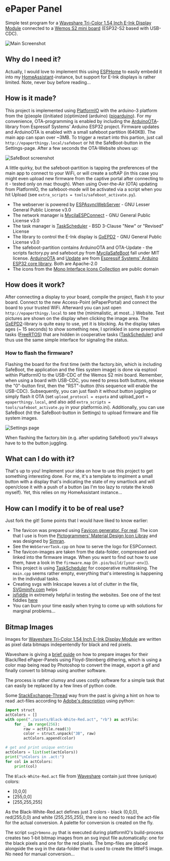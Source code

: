 # ePaper Panel

Simple test program for a [Waveshare Tri-Color 1.54 Inch E-Ink Display Module](https://www.waveshare.com/1.54inch-e-paper-module-b.htm) connected to a [Wemos S2 mini board](https://www.wemos.cc/en/latest/s2/s2_mini.html) (ESP32-S2 based with USB-CDC).

![Main Screenshot](doc/assets/Thingy_screenshot.png)

## Why do I need it?

Actually, I would love to implement this using [ESPHome](https://esphome.io/) to easily embedd it into my [HomeAssistant](https://www.home-assistant.io/)-instance, but support for E-Ink displays is rather limited. Note, never buy before reading...

## How is it made?

This project is implemented using [PlatformIO](https://platformio.org/) with the arduino-3 platform from the (p)eople (i)nitiated (o)ptimized (arduino) ([pioarduino](https://github.com/pioarduino/platform-espressif32/)). For my convenience, OTA-programming is enabled by including the [ArduinoOTA](https://github.com/espressif/arduino-esp32)-library from Espressif Systems' Arduino ESP32 project.
Firmware updates and ArduinoOTA is enabled with a small safeboot partition (640KB). The main app can span over ~3MB. To trigger a restart into this partion, just call `http://epaperthingy.local/safeboot` or hit the SafeBoot-button in the Settings-page. After a few seconds the OTA-Website shows up:

![SafeBoot screenshot](doc/assets/SafeBoot_thingy.png)

A little quirky, but the safeboot-partition is tapping the preferences of the main app to connect to your WiFi, or will create a softAP (in this case you might even upload new firmware from the captive portal after connecting to it - tested only on mac though).
When using Over-the-Air (OTA) updating from PlatformIO, the safeboot-mode will be activated via a script when you hit Upload (see `extra_scripts = tools/safeboot_activate.py`).  

* The webserver is powered by [ESPAsyncWebServer](https://github.com/mathieucarbou/ESPAsyncWebServer) - GNU Lesser General Public License v3.0
* The network manager is [MycilaESPConnect](https://github.com/mathieucarbou/MycilaESPConnect) - GNU General Public License v3.0
* The task manager is [TaskScheduler](https://github.com/arkhipenko/TaskScheduler) - BSD 3-Clause "New" or "Revised" License
* The library to control the E-Ink display is [GxEPD2](https://github.com/ZinggJM/GxEPD2) - GNU General Public License v3.0
* The safeboot-partition contains ArduinoOTA and OTA-Update - the scripts factory.py and safeboot.py from [MycilaSafeBoot](https://github.com/mathieucarbou/MycilaSafeBoot) fall under MIT license. [ArduinoOTA](https://github.com/espressif/arduino-esp32/tree/master/libraries/ArduinoOTA) and [Update](https://github.com/espressif/arduino-esp32/tree/master/libraries/Update) are from [Espressif Systems' Arduino ESP32 core library](https://github.com/espressif/arduino-esp32/tree/master/libraries). Both are Apache-2.0
* The icons from the [Mono Interface Icons Collection](https://www.svgrepo.com/collection/mono-interface-icons/) are public domain

## How does it work?

After connecting a display to your board, compile the project, flash it to your board. Connect to the new Access-Point (ePaperPortal) and connect the board to your trusted WiFi. Afterward you can just open `http://epaperthingy.local` to see the (minimalistic, at most...) Website.
Test pictures are shown on the display when clicking the image area.
The [GxEPD2](https://github.com/ZinggJM/GxEPD2)-library is quite easy to use, yet it is blocking. As the display takes ages (~ 15 seconds) to show something new, I sprinkled in some preemptive tasks ([FreeRTOS](https://www.freertos.org/)) that are hidden in cooperative tasks ([TaskScheduler](https://github.com/arkhipenko/TaskScheduler)) and thus use the same simple interface for signaling the status.

### How to flash the firmware?

Flashing the board for the first time (with the factory.bin, which is including SafeBoot, the application and the files system image) is done via esptool within PlatformIO to the USB-CDC of the Wemos S2 mini board. Remember, when using a board with USB-CDC, you need to press both buttons, release the "0"-button first, then the "RST"-button (this sequence will enable the USB-CDC). Subsequently, you can just flash it without button juggling or simply flash it OTA (set `upload_protocol = espota` and upload_port = `epaperthingy.local`, and also add `extra_scripts = tools/safeboot_activate.py` in your platformio.ini). Additionally, you can use SafeBoot (hit the SafeBoot-button in Settings) to upload firmware and file system images.

![Settings page](doc/assets/Thingy_settings.png)

When flashing the factory.bin (e.g. after updating SafeBoot) you'll always have to to the button juggling.

## What can I do with it?

That's up to you! Implement your idea on how to use this project to get something interesting done. For me, it's a template to implment a small button with a display that's indicating the state of my smartlock and will open/close it with a push of a button (as I'm too lazy to rotate the knob myself). Yet, this relies on my HomeAssistant instance...

## How can I modify it to be of real use?

Just fork the git!
Some points that I would have liked to know earlier:

* The favicon was prepared using [Favicon generator. For real](https://realfavicongenerator.net/). The icon that I use is from the [Pictogrammers' Material Design Icon Libray](https://pictogrammers.com/library/mdi/) and was designed by [Simran](https://pictogrammers.com/contributor/Simran-B/).
* See the `WebServerTask.cpp` on how to serve the logo for ESPConnect.
* The favicon-images are taken from the data-folder, compressed and linked into the firmware image. When you want to find out how to use them, have a look in the `firmware.map` (in `.pio/build/[your-env]`).
* This project is using [TaskScheduler](https://github.com/arkhipenko/TaskScheduler) for cooperative multitasking. The `main.cpp` seems rather empty, everything that's interesting is happening in the individual tasks.
* Creating svgs with Inkscape leaves a lot of clutter in the file, [SVGminify.com](https://www.svgminify.com/) helps
* [jsfiddle](https://jsfiddle.net/) in extremely helpful in testing the websites. See one of the test fiddles [here](https://jsfiddle.net/9wr62y3u/28/)
* You can burn your time easily when trying to come up with solutions for marginal problems...

## Bitmap Images

Images for [Waveshare Tri-Color 1.54 Inch E-Ink Display Module](https://www.waveshare.com/1.54inch-e-paper-module-b.htm) are written as pixel data bitmaps indepentendly for black and red pixels.

Waveshare is giving a [brief guide](https://www.waveshare.com/wiki/E-Paper_Floyd-Steinberg) on how to prepare images for their Black/Red ePaper-Panels using Floyd-Steinberg dithering, which is using a color map being read by Photoshop to convert the image, export a gif and finally convert to bitmap using another software.

The process is rather clumsy and uses costly software for a simple task that can easily be replaced by a few lines of python code.

Some [StackExchange-Thread](https://graphicdesign.stackexchange.com/questions/90809/export-adobe-photoshop-color-table-act-file-as-csv-file) way from the past is giving a hint on how to read .act-files according to [Adobe's description](https://www.adobe.com/devnet-apps/photoshop/fileformatashtml/#50577411_pgfId-1070626) using python:

```python
import struct
actColors = []
with open("./assets/Black-White-Red.act", "rb") as actFile:
    for _ in range(256):
        raw = actFile.read(3)
        color = struct.unpack("3B", raw)
        actColors.append(color)

# get and print unique entries
actColors = list(set(actColors))
print("\nColors in .act:")
for col in actColors:
    print(col)
```

The `Black-White-Red.act` file from [Waveshare](https://files.waveshare.com/upload/5/58/E-PAPER-ACT.zip) contain just three (unique) colors:

* [0,0,0]
* [255,0,0]
* [255,255,255]

As the Black-White-Red.act defines just 3 colors - black (0,0,0), red(255,0,0) and white (255,255,255), there is no need to read the act-file for the actual conversion. A palette for conversion is created on the fly.

The script `svg2rbmono.py` that is executed during platformIO's build-process creates two 1-bit bitmap images from an svg input file automatically: one for the black pixels and one for the red pixels. The bmp-files are placed alongside the svg in the data-folder that is used to create the littleFS image. No need for manual conversion...
